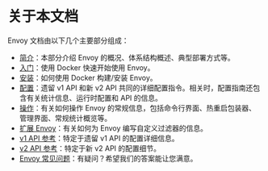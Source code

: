 # 关于本文档

Envoy 文档由以下几个主要部分组成：

- [简介](intro/intro.md#intro)：本部分介绍 Envoy 的概况、体系结构概述、典型部署方式等。
- [入门](start/start.md#start)：使用 Docker 快速开始使用 Envoy。
- [安装](install/install.md#install)：如何使用 Docker 构建/安装 Envoy。
- [配置](configuration/configuration.md#config)：遗留 v1 API 和新 v2 API 共同的详细配置指令。相关时，配置指南还包含有关统计信息、运行时配置和 API 的信息。
- [操作](operations/operations.md#operations)：有关如何操作 Envoy 的常规信息，包括命令行界面、热重启包装器、管理界面、常规统计概览等。
- [扩展 Envoy](extending/extending.md#extending)：有关如何为 Envoy 编写自定义过滤器的信息。
- [v1 API 参考](https://www.envoyproxy.io/docs/envoy/latest/api-v1/api)：特定于遗留 v1 API 的配置详细信息。
- [v2 API 参考](https://www.envoyproxy.io/docs/envoy/latest/api-v2/api)：特定于新 v2 API 的配置细节。
- [Envoy 常见问题](faq/overview.md#faq-overview)：有疑问？希望我们的答案能让您满意。